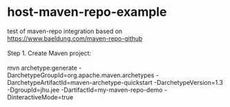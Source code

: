 # host-maven-repo-example
test of maven-repo integration
based on https://www.baeldung.com/maven-repo-github <br>   
Step 1. Create Maven project:<br>  
mvn archetype:generate -DarchetypeGroupId=org.apache.maven.archetypes -DarchetypeArtifactId=maven-archetype-quickstart -DarchetypeVersion=1.3 -DgroupId=jhu.jee -DartifactId=my-maven-repo-demo -DinteractiveMode=true
